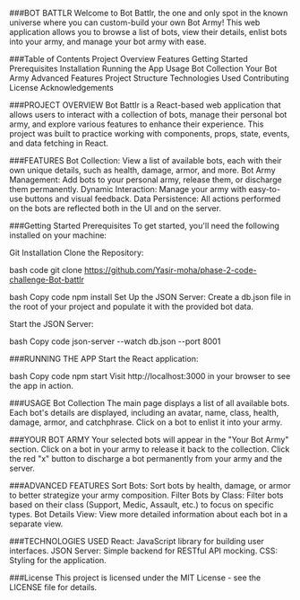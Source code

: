 
###BOT BATTLR
Welcome to Bot Battlr, the one and only spot in the known universe where you can custom-build your own Bot Army! This web application allows you to browse a list of bots, view their details, enlist bots into your army, and manage your bot army with ease.

###Table of Contents
Project Overview Features Getting Started Prerequisites Installation Running the App Usage Bot Collection Your Bot Army Advanced Features Project Structure Technologies Used Contributing License Acknowledgements

###PROJECT OVERVIEW
Bot Battlr is a React-based web application that allows users to interact with a collection of bots, manage their personal bot army, and explore various features to enhance their experience. This project was built to practice working with components, props, state, events, and data fetching in React.

###FEATURES
Bot Collection: View a list of available bots, each with their own unique details, such as health, damage, armor, and more. Bot Army Management: Add bots to your personal army, release them, or discharge them permanently. Dynamic Interaction: Manage your army with easy-to-use buttons and visual feedback. Data Persistence: All actions performed on the bots are reflected both in the UI and on the server.

###Getting Started
Prerequisites To get started, you'll need the following installed on your machine:

 Git Installation Clone the Repository:

bash code git clone https://github.com/Yasir-moha/phase-2-code-challenge-Bot-battlr

bash Copy code npm install Set Up the JSON Server: Create a db.json file in the root of your project and populate it with the provided bot data.

Start the JSON Server:

bash Copy code json-server --watch db.json --port 8001

###RUNNING THE APP
Start the React application:

bash Copy code npm start Visit http://localhost:3000 in your browser to see the app in action.

###USAGE
Bot Collection The main page displays a list of all available bots. Each bot's details are displayed, including an avatar, name, class, health, damage, armor, and catchphrase. Click on a bot to enlist it into your army.

###YOUR BOT ARMY 
Your selected bots will appear in the "Your Bot Army" section. Click on a bot in your army to release it back to the collection. Click the red "x" button to discharge a bot permanently from your army and the server.

###ADVANCED FEATURES 
Sort Bots: Sort bots by health, damage, or armor to better strategize your army composition. Filter Bots by Class: Filter bots based on their class (Support, Medic, Assault, etc.) to focus on specific types. Bot Details View: View more detailed information about each bot in a separate view.

###TECHNOLOGIES USED
React: JavaScript library for building user interfaces. JSON Server: Simple backend for RESTful API mocking. CSS: Styling for the application.

###License
This project is licensed under the MIT License - see the LICENSE file for details.
